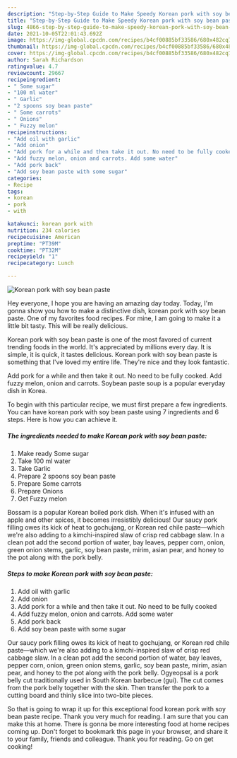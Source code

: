 ```yaml
---
description: "Step-by-Step Guide to Make Speedy Korean pork with soy bean paste"
title: "Step-by-Step Guide to Make Speedy Korean pork with soy bean paste"
slug: 4866-step-by-step-guide-to-make-speedy-korean-pork-with-soy-bean-paste
date: 2021-10-05T22:01:43.692Z
image: https://img-global.cpcdn.com/recipes/b4cf00885bf33586/680x482cq70/korean-pork-with-soy-bean-paste-recipe-main-photo.jpg
thumbnail: https://img-global.cpcdn.com/recipes/b4cf00885bf33586/680x482cq70/korean-pork-with-soy-bean-paste-recipe-main-photo.jpg
cover: https://img-global.cpcdn.com/recipes/b4cf00885bf33586/680x482cq70/korean-pork-with-soy-bean-paste-recipe-main-photo.jpg
author: Sarah Richardson
ratingvalue: 4.7
reviewcount: 29667
recipeingredient:
- " Some sugar"
- "100 ml water"
- " Garlic"
- "2 spoons soy bean paste"
- " Some carrots"
- " Onions"
- " Fuzzy melon"
recipeinstructions:
- "Add oil with garlic"
- "Add onion"
- "Add pork for a while and then take it out. No need to be fully cooked"
- "Add fuzzy melon, onion and carrots. Add some water"
- "Add pork back"
- "Add soy bean paste with some sugar"
categories:
- Recipe
tags:
- korean
- pork
- with

katakunci: korean pork with 
nutrition: 234 calories
recipecuisine: American
preptime: "PT39M"
cooktime: "PT32M"
recipeyield: "1"
recipecategory: Lunch

---
```



![Korean pork with soy bean paste](https://img-global.cpcdn.com/recipes/b4cf00885bf33586/680x482cq70/korean-pork-with-soy-bean-paste-recipe-main-photo.jpg)

Hey everyone, I hope you are having an amazing day today. Today, I'm gonna show you how to make a distinctive dish, korean pork with soy bean paste. One of my favorites food recipes. For mine, I am going to make it a little bit tasty. This will be really delicious.

Korean pork with soy bean paste is one of the most favored of current trending foods in the world. It's appreciated by millions every day. It is simple, it is quick, it tastes delicious. Korean pork with soy bean paste is something that I've loved my entire life. They're nice and they look fantastic.

Add pork for a while and then take it out. No need to be fully cooked. Add fuzzy melon, onion and carrots. Soybean paste soup is a popular everyday dish in Korea.


To begin with this particular recipe, we must first prepare a few ingredients. You can have korean pork with soy bean paste using 7 ingredients and 6 steps. Here is how you can achieve it.

<!--inarticleads1-->

##### The ingredients needed to make Korean pork with soy bean paste:

1. Make ready  Some sugar
1. Take 100 ml water
1. Take  Garlic
1. Prepare 2 spoons soy bean paste
1. Prepare  Some carrots
1. Prepare  Onions
1. Get  Fuzzy melon


Bossam is a popular Korean boiled pork dish. When it&#39;s infused with an apple and other spices, it becomes irresistibly delicious! Our saucy pork filling owes its kick of heat to gochujang, or Korean red chile paste­—which we&#39;re also adding to a kimchi-inspired slaw of crisp red cabbage slaw. In a clean pot add the second portion of water, bay leaves, pepper corn, onion, green onion stems, garlic, soy bean paste, mirim, asian pear, and honey to the pot along with the pork belly. 

<!--inarticleads2-->

##### Steps to make Korean pork with soy bean paste:

1. Add oil with garlic
1. Add onion
1. Add pork for a while and then take it out. No need to be fully cooked
1. Add fuzzy melon, onion and carrots. Add some water
1. Add pork back
1. Add soy bean paste with some sugar


Our saucy pork filling owes its kick of heat to gochujang, or Korean red chile paste­—which we&#39;re also adding to a kimchi-inspired slaw of crisp red cabbage slaw. In a clean pot add the second portion of water, bay leaves, pepper corn, onion, green onion stems, garlic, soy bean paste, mirim, asian pear, and honey to the pot along with the pork belly. Ogyeopsal is a pork belly cut traditionally used in South Korean barbecue (gui). The cut comes from the pork belly together with the skin. Then transfer the pork to a cutting board and thinly slice into two-bite pieces. 

So that is going to wrap it up for this exceptional food korean pork with soy bean paste recipe. Thank you very much for reading. I am sure that you can make this at home. There is gonna be more interesting food at home recipes coming up. Don't forget to bookmark this page in your browser, and share it to your family, friends and colleague. Thank you for reading. Go on get cooking!
